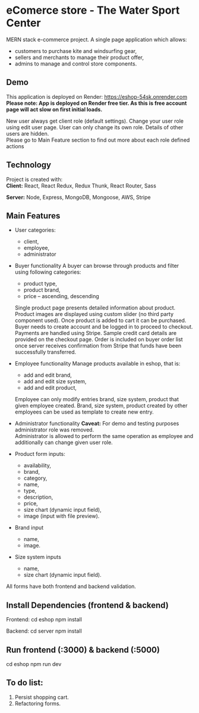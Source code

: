 # eComerce store -  The Water Sport Center
MERN stack e-commerce project. A single page application which allows:
- customers to purchase kite and windsurfing gear,
- sellers and merchants to manage their product offer,
- admins to manage and control store components.

## Demo
This application is deployed on Render: https://eshop-54sk.onrender.com
**Please note: App is deployed on Render free tier. As this is free account page will act slow on first initial loads.**

New user always get client role (default settings). Change your user role using edit user page. User can only change its own role. Details of other users are hidden.</br>
Please go to Main Feature section to find out more about each role defined actions

## Technology
Project is created with:</br>
**Client:** React, React Redux, Redux Thunk, React Router,  Sass

**Server:** Node, Express, MongoDB, Mongoose, AWS, Stripe

## Main Features
* User categories:
    * client,
    * employee,
    * administrator


 * Buyer functionality
    A buyer can browse through products and filter using following categories:
    * product type,
    * product brand,
    * price – ascending, descending

    Single product page presents detailed information about product. Product images are displayed using custom slider (no third party component used).
    Once product is added to cart it can be purchased. Buyer needs to create account and be logged in to proceed to checkout.
    Payments are handled using Stripe. Sample credit card details are provided on the checkout page.
    Order is included on buyer order list once server receives confirmation from Stripe that funds have been successfully transferred.

* Employee functionality
Manage products available in eshop, that is:
    * add and edit brand,
    * add and edit size system,
    * add and edit product,

    Employee can only modify entries brand, size system, product that given employee created.
    Brand, size system, product created by other employees can be used as template to create new entry.

* Administrator functionality
**Caveat:** For demo and testing purposes administrator role was removed.</br>
Administrator is allowed to perform the same operation as employee and additionally can change given user role.

* Product form inputs:
    * availability,
    * brand,
    * category,
    * name,
    * type,
    * description,
    * price,
    * size chart (dynamic input field),
    * image (input with file preview).

* Brand input
    * name,
    * image.

* Size system inputs
    * name,
    * size chart (dynamic input field).

All forms have both frontend and backend validation.

## Install Dependencies (frontend & backend)
Frontend:
cd eshop
npm install

Backend:
cd server
npm install

## Run frontend (:3000) & backend (:5000)
cd eshop
npm run dev

## To do list:
1. Persist shopping cart.
2. Refactoring forms.